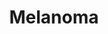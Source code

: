 ---
annotations:
- type: Disease Ontology
  value: melanoma
authors:
- Khanspers
- MaintBot
- Eweitz
- Finterly
description: Melanoma, or malignant melanoma, is a highly aggressive cancer that develops
  in melanocytes. Many genes have been found to be mutated or amplified in melanoma,
  with the most commonly mutated genes being BRAF, CDKN2A, NRAS and TP53. MAPK and
  PI3K/Akt signaling are central to melanoma.   This pathway is a summary of information
  from figures 1 and 2 from [https://www.ncbi.nlm.nih.gov/pmc/articles/PMC6520749/
  Kunz and Vera] and supplemented with information from [https://www.kegg.jp/dbget-bin/www_bget?pathway+hsa05218
  KEGG].   CDKN2A is frequently mutated in melanoma and germline mutations are associated
  with an increased susceptibility of developing skin cancer. The CDKN2A encodes two
  proteins, p16 (INK4A) and p14ARF, with different functions. p16 binds to CDK4, which
  prevents phosphorylation of Rb, thereby controlling the G1 to S transition. Without
  functioning p16, G1 to S transition can proceed. p14ARF is central to cell cycle
  regulation, inhibiting MDM2, which normally degrades p53, so loss of p14ARF has
  a similar effect to loss of p53.
last-edited: 2021-06-22
organisms:
- Homo sapiens
redirect_from:
- /index.php/Pathway:WP4685
- /instance/WP4685
schema-jsonld:
- '@context': https://schema.org/
  '@id': https://wikipathways.github.io/pathways/WP4685.html
  '@type': Dataset
  creator:
    '@type': Organization
    name: WikiPathways
  description: Melanoma, or malignant melanoma, is a highly aggressive cancer that
    develops in melanocytes. Many genes have been found to be mutated or amplified
    in melanoma, with the most commonly mutated genes being BRAF, CDKN2A, NRAS and
    TP53. MAPK and PI3K/Akt signaling are central to melanoma.   This pathway is a
    summary of information from figures 1 and 2 from [https://www.ncbi.nlm.nih.gov/pmc/articles/PMC6520749/
    Kunz and Vera] and supplemented with information from [https://www.kegg.jp/dbget-bin/www_bget?pathway+hsa05218
    KEGG].   CDKN2A is frequently mutated in melanoma and germline mutations are associated
    with an increased susceptibility of developing skin cancer. The CDKN2A encodes
    two proteins, p16 (INK4A) and p14ARF, with different functions. p16 binds to CDK4,
    which prevents phosphorylation of Rb, thereby controlling the G1 to S transition.
    Without functioning p16, G1 to S transition can proceed. p14ARF is central to
    cell cycle regulation, inhibiting MDM2, which normally degrades p53, so loss of
    p14ARF has a similar effect to loss of p53.
  keywords:
  - GRIN2A
  - AKT2
  - POLK
  - E2F2
  - GADD45A
  - ARAF
  - KRAS
  - VCL
  - p16 INK4a
  - CALML4
  - RB1
  - CDK4
  - Dabrafenib
  - PIK3R3
  - Regorafenib
  - GADD45B
  - Actin Cytoskeleton
  - AKT1
  - PIK3R1
  - CREB1
  - GRM3
  - CALML5
  - Binimetinib
  - CALML3
  - TP53
  - PTEN
  - CDH1
  - ETS1
  - FOS
  - Vemurafenib
  - ELK1
  - KIT
  - GRB2
  - PIK3CB
  - STK19
  - MITF
  - MAP2K2
  - (CDKN2A)
  - NRAS
  - KDR
  - RAF1
  - MDM2
  - BAD
  - BRAF
  - SHC2
  - GADD45G
  - E2F3
  - MP1
  - PIK3CA
  - NF1
  - CDK6
  - BAX
  - SOS2
  - HRAS
  - MAP2K1
  - CDKN1A
  - Cobimetinib
  - 'Regulation of '
  - PIK3R2
  - PAK1
  - CALML6
  - MAPK3
  - ERBB4
  - PIK3CD
  - CALM2
  - BAK1
  - 'p14 ARF '
  - CALM1
  - RAC1
  - E2F1
  - SOS1
  - Sorafenib
  - 'p38 MAPK '
  - PREX2
  - AKT3
  - DDB2
  - Signaling
  - PIP3
  - MAPK1
  - CALM3
  - CCND1
  license: CC0
  name: Melanoma
seo: CreativeWork
title: Melanoma
wpid: WP4685
---